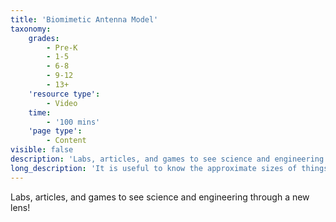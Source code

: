 ```yaml
---
title: 'Biomimetic Antenna Model'
taxonomy:
    grades:
        - Pre-K
        - 1-5
        - 6-8
        - 9-12
        - 13+
    'resource type':
        - Video
    time:
        - '100 mins'
    'page type':
        - Content
visible: false
description: 'Labs, articles, and games to see science and engineering through a new lens.'
long_description: 'It is useful to know the approximate sizes of things. Is something bigger than a bread box? Will it fit through a doorway? Is it as big as it is supposed to be? These are all questions that we may find ourselves asking on a regular basis.'
---
```


Labs, articles, and games to see science and engineering through a new lens!